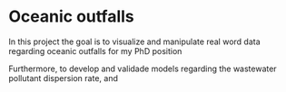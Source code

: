 # Oceanic outfalls

In this project the goal is to visualize and manipulate real word data regarding oceanic outfalls for my PhD position

Furthermore, to develop and validade models regarding the wastewater pollutant dispersion rate, and